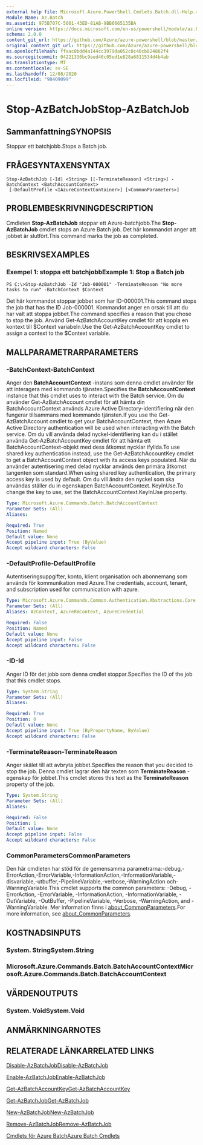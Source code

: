 ```yaml
---
external help file: Microsoft.Azure.PowerShell.Cmdlets.Batch.dll-Help.xml
Module Name: Az.Batch
ms.assetid: 975B707C-5001-43ED-81AB-9BB6665135BA
online version: https://docs.microsoft.com/en-us/powershell/module/az.batch/stop-azbatchjob
schema: 2.0.0
content_git_url: https://github.com/Azure/azure-powershell/blob/master/src/Batch/Batch/help/Stop-AzBatchJob.md
original_content_git_url: https://github.com/Azure/azure-powershell/blob/master/src/Batch/Batch/help/Stop-AzBatchJob.md
ms.openlocfilehash: ffaac0bdd4a144cc3979da052c0c40cb824862f4
ms.sourcegitcommit: 04221336bc9eed46c05ed1e828a6811534d4b4ab
ms.translationtype: MT
ms.contentlocale: sv-SE
ms.lasthandoff: 12/08/2020
ms.locfileid: "98409099"
---
```

# <span data-ttu-id="31c6e-101">Stop-AzBatchJob</span><span class="sxs-lookup"><span data-stu-id="31c6e-101">Stop-AzBatchJob</span></span>

## <span data-ttu-id="31c6e-102">Sammanfattning</span><span class="sxs-lookup"><span data-stu-id="31c6e-102">SYNOPSIS</span></span>
<span data-ttu-id="31c6e-103">Stoppar ett batchjobb.</span><span class="sxs-lookup"><span data-stu-id="31c6e-103">Stops a Batch job.</span></span>

## <span data-ttu-id="31c6e-104">FRÅGESYNTAXEN</span><span class="sxs-lookup"><span data-stu-id="31c6e-104">SYNTAX</span></span>

```
Stop-AzBatchJob [-Id] <String> [[-TerminateReason] <String>] -BatchContext <BatchAccountContext>
 [-DefaultProfile <IAzureContextContainer>] [<CommonParameters>]
```

## <span data-ttu-id="31c6e-105">PROBLEMBESKRIVNING</span><span class="sxs-lookup"><span data-stu-id="31c6e-105">DESCRIPTION</span></span>
<span data-ttu-id="31c6e-106">Cmdleten **Stop-AzBatchJob** stoppar ett Azure-batchjobb.</span><span class="sxs-lookup"><span data-stu-id="31c6e-106">The **Stop-AzBatchJob** cmdlet stops an Azure Batch job.</span></span>
<span data-ttu-id="31c6e-107">Det här kommandot anger att jobbet är slutfört.</span><span class="sxs-lookup"><span data-stu-id="31c6e-107">This command marks the job as completed.</span></span>

## <span data-ttu-id="31c6e-108">BESKRIVS</span><span class="sxs-lookup"><span data-stu-id="31c6e-108">EXAMPLES</span></span>

### <span data-ttu-id="31c6e-109">Exempel 1: stoppa ett batchjobb</span><span class="sxs-lookup"><span data-stu-id="31c6e-109">Example 1: Stop a Batch job</span></span>
```
PS C:\>Stop-AzBatchJob -Id "Job-000001" -TerminateReason "No more tasks to run" -BatchContext $Context
```

<span data-ttu-id="31c6e-110">Det här kommandot stoppar jobbet som har ID-000001.</span><span class="sxs-lookup"><span data-stu-id="31c6e-110">This command stops the job that has the ID Job-000001.</span></span>
<span data-ttu-id="31c6e-111">Kommandot anger en orsak till att du har valt att stoppa jobbet.</span><span class="sxs-lookup"><span data-stu-id="31c6e-111">The command specifies a reason that you chose to stop the job.</span></span>
<span data-ttu-id="31c6e-112">Använd Get-AzBatchAccountKey cmdlet för att koppla en kontext till $Context variabeln.</span><span class="sxs-lookup"><span data-stu-id="31c6e-112">Use the Get-AzBatchAccountKey cmdlet to assign a context to the $Context variable.</span></span>

## <span data-ttu-id="31c6e-113">MALLPARAMETRAR</span><span class="sxs-lookup"><span data-stu-id="31c6e-113">PARAMETERS</span></span>

### <span data-ttu-id="31c6e-114">-BatchContext</span><span class="sxs-lookup"><span data-stu-id="31c6e-114">-BatchContext</span></span>
<span data-ttu-id="31c6e-115">Anger den **BatchAccountContext** -instans som denna cmdlet använder för att interagera med kommando tjänsten.</span><span class="sxs-lookup"><span data-stu-id="31c6e-115">Specifies the **BatchAccountContext** instance that this cmdlet uses to interact with the Batch service.</span></span>
<span data-ttu-id="31c6e-116">Om du använder Get-AzBatchAccount cmdlet för att hämta din BatchAccountContext används Azure Active Directory-identifiering när den fungerar tillsammans med kommando tjänsten.</span><span class="sxs-lookup"><span data-stu-id="31c6e-116">If you use the Get-AzBatchAccount cmdlet to get your BatchAccountContext, then Azure Active Directory authentication will be used when interacting with the Batch service.</span></span> <span data-ttu-id="31c6e-117">Om du vill använda delad nyckel-identifiering kan du i stället använda Get-AzBatchAccountKey cmdlet för att hämta ett BatchAccountContext-objekt med dess åtkomst nycklar ifyllda.</span><span class="sxs-lookup"><span data-stu-id="31c6e-117">To use shared key authentication instead, use the Get-AzBatchAccountKey cmdlet to get a BatchAccountContext object with its access keys populated.</span></span> <span data-ttu-id="31c6e-118">När du använder autentisering med delad nycklar används den primära åtkomst tangenten som standard.</span><span class="sxs-lookup"><span data-stu-id="31c6e-118">When using shared key authentication, the primary access key is used by default.</span></span> <span data-ttu-id="31c6e-119">Om du vill ändra den nyckel som ska användas ställer du in egenskapen BatchAccountContext. KeyInUse.</span><span class="sxs-lookup"><span data-stu-id="31c6e-119">To change the key to use, set the BatchAccountContext.KeyInUse property.</span></span>

```yaml
Type: Microsoft.Azure.Commands.Batch.BatchAccountContext
Parameter Sets: (All)
Aliases:

Required: True
Position: Named
Default value: None
Accept pipeline input: True (ByValue)
Accept wildcard characters: False
```

### <span data-ttu-id="31c6e-120">-DefaultProfile</span><span class="sxs-lookup"><span data-stu-id="31c6e-120">-DefaultProfile</span></span>
<span data-ttu-id="31c6e-121">Autentiseringsuppgifter, konto, klient organisation och abonnemang som används för kommunikation med Azure.</span><span class="sxs-lookup"><span data-stu-id="31c6e-121">The credentials, account, tenant, and subscription used for communication with azure.</span></span>

```yaml
Type: Microsoft.Azure.Commands.Common.Authentication.Abstractions.Core.IAzureContextContainer
Parameter Sets: (All)
Aliases: AzContext, AzureRmContext, AzureCredential

Required: False
Position: Named
Default value: None
Accept pipeline input: False
Accept wildcard characters: False
```

### <span data-ttu-id="31c6e-122">-ID</span><span class="sxs-lookup"><span data-stu-id="31c6e-122">-Id</span></span>
<span data-ttu-id="31c6e-123">Anger ID för det jobb som denna cmdlet stoppar.</span><span class="sxs-lookup"><span data-stu-id="31c6e-123">Specifies the ID of the job that this cmdlet stops.</span></span>

```yaml
Type: System.String
Parameter Sets: (All)
Aliases:

Required: True
Position: 0
Default value: None
Accept pipeline input: True (ByPropertyName, ByValue)
Accept wildcard characters: False
```

### <span data-ttu-id="31c6e-124">-TerminateReason</span><span class="sxs-lookup"><span data-stu-id="31c6e-124">-TerminateReason</span></span>
<span data-ttu-id="31c6e-125">Anger skälet till att avbryta jobbet.</span><span class="sxs-lookup"><span data-stu-id="31c6e-125">Specifies the reason that you decided to stop the job.</span></span>
<span data-ttu-id="31c6e-126">Denna cmdlet lagrar den här texten som **TerminateReason** -egenskap för jobbet.</span><span class="sxs-lookup"><span data-stu-id="31c6e-126">This cmdlet stores this text as the **TerminateReason** property of the job.</span></span>

```yaml
Type: System.String
Parameter Sets: (All)
Aliases:

Required: False
Position: 1
Default value: None
Accept pipeline input: False
Accept wildcard characters: False
```

### <span data-ttu-id="31c6e-127">CommonParameters</span><span class="sxs-lookup"><span data-stu-id="31c6e-127">CommonParameters</span></span>
<span data-ttu-id="31c6e-128">Den här cmdleten har stöd för de gemensamma parametrarna:-debug,-ErrorAction,-ErrorVariable,-InformationAction,-InformationVariable,-disvariable,-utbuffer,-PipelineVariable,-verbose,-WarningAction och-WarningVariable.</span><span class="sxs-lookup"><span data-stu-id="31c6e-128">This cmdlet supports the common parameters: -Debug, -ErrorAction, -ErrorVariable, -InformationAction, -InformationVariable, -OutVariable, -OutBuffer, -PipelineVariable, -Verbose, -WarningAction, and -WarningVariable.</span></span> <span data-ttu-id="31c6e-129">Mer information finns i [about_CommonParameters](http://go.microsoft.com/fwlink/?LinkID=113216).</span><span class="sxs-lookup"><span data-stu-id="31c6e-129">For more information, see [about_CommonParameters](http://go.microsoft.com/fwlink/?LinkID=113216).</span></span>

## <span data-ttu-id="31c6e-130">KOSTNADS</span><span class="sxs-lookup"><span data-stu-id="31c6e-130">INPUTS</span></span>

### <span data-ttu-id="31c6e-131">System. String</span><span class="sxs-lookup"><span data-stu-id="31c6e-131">System.String</span></span>

### <span data-ttu-id="31c6e-132">Microsoft.Azure.Commands.Batch.BatchAccountContext</span><span class="sxs-lookup"><span data-stu-id="31c6e-132">Microsoft.Azure.Commands.Batch.BatchAccountContext</span></span>

## <span data-ttu-id="31c6e-133">VÄRDEN</span><span class="sxs-lookup"><span data-stu-id="31c6e-133">OUTPUTS</span></span>

### <span data-ttu-id="31c6e-134">System. Void</span><span class="sxs-lookup"><span data-stu-id="31c6e-134">System.Void</span></span>

## <span data-ttu-id="31c6e-135">ANMÄRKNINGAR</span><span class="sxs-lookup"><span data-stu-id="31c6e-135">NOTES</span></span>

## <span data-ttu-id="31c6e-136">RELATERADE LÄNKAR</span><span class="sxs-lookup"><span data-stu-id="31c6e-136">RELATED LINKS</span></span>

[<span data-ttu-id="31c6e-137">Disable-AzBatchJob</span><span class="sxs-lookup"><span data-stu-id="31c6e-137">Disable-AzBatchJob</span></span>](./Disable-AzBatchJob.md)

[<span data-ttu-id="31c6e-138">Enable-AzBatchJob</span><span class="sxs-lookup"><span data-stu-id="31c6e-138">Enable-AzBatchJob</span></span>](./Enable-AzBatchJob.md)

[<span data-ttu-id="31c6e-139">Get-AzBatchAccountKey</span><span class="sxs-lookup"><span data-stu-id="31c6e-139">Get-AzBatchAccountKey</span></span>](./Get-AzBatchAccountKey.md)

[<span data-ttu-id="31c6e-140">Get-AzBatchJob</span><span class="sxs-lookup"><span data-stu-id="31c6e-140">Get-AzBatchJob</span></span>](./Get-AzBatchJob.md)

[<span data-ttu-id="31c6e-141">New-AzBatchJob</span><span class="sxs-lookup"><span data-stu-id="31c6e-141">New-AzBatchJob</span></span>](./New-AzBatchJob.md)

[<span data-ttu-id="31c6e-142">Remove-AzBatchJob</span><span class="sxs-lookup"><span data-stu-id="31c6e-142">Remove-AzBatchJob</span></span>](./Remove-AzBatchJob.md)

[<span data-ttu-id="31c6e-143">Cmdlets för Azure Batch</span><span class="sxs-lookup"><span data-stu-id="31c6e-143">Azure Batch Cmdlets</span></span>](/powershell/module/Az.Batch/)
